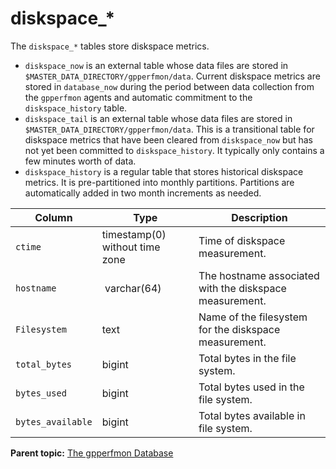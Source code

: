 # diskspace\_\* 

The `diskspace_*` tables store diskspace metrics.

-   `diskspace_now` is an external table whose data files are stored in `$MASTER_DATA_DIRECTORY/gpperfmon/data`. Current diskspace metrics are stored in `database_now` during the period between data collection from the `gpperfmon` agents and automatic commitment to the `diskspace_history` table.
-   `diskspace_tail` is an external table whose data files are stored in `$MASTER_DATA_DIRECTORY/gpperfmon/data`. This is a transitional table for diskspace metrics that have been cleared from `diskspace_now` but has not yet been committed to `diskspace_history`. It typically only contains a few minutes worth of data.
-   `diskspace_history` is a regular table that stores historical diskspace metrics. It is pre-partitioned into monthly partitions. Partitions are automatically added in two month increments as needed.

|Column|Type|Description|
|------|----|-----------|
|`ctime`|timestamp\(0\) without time zone |Time of diskspace measurement.|
|`hostname`| varchar\(64\)|The hostname associated with the diskspace measurement.|
|`Filesystem`|text|Name of the filesystem for the diskspace measurement.|
|`total_bytes`|bigint|Total bytes in the file system.|
|`bytes_used`|bigint|Total bytes used in the file system.|
|`bytes_available`|bigint|Total bytes available in file system.|

**Parent topic:** [The gpperfmon Database](../gpperfmon/dbref.html)


